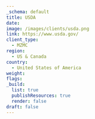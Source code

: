 ```yaml
---
_schema: default
title: USDA
date:
image: /images/clients/usda.png
link: https://www.usda.gov/
client_type:
  - MZMC
region:
  - US & Canada
country:
  - United States of America
weight:
flags:
_build:
  list: true
  publishResources: true
  render: false
draft: false
---
```

